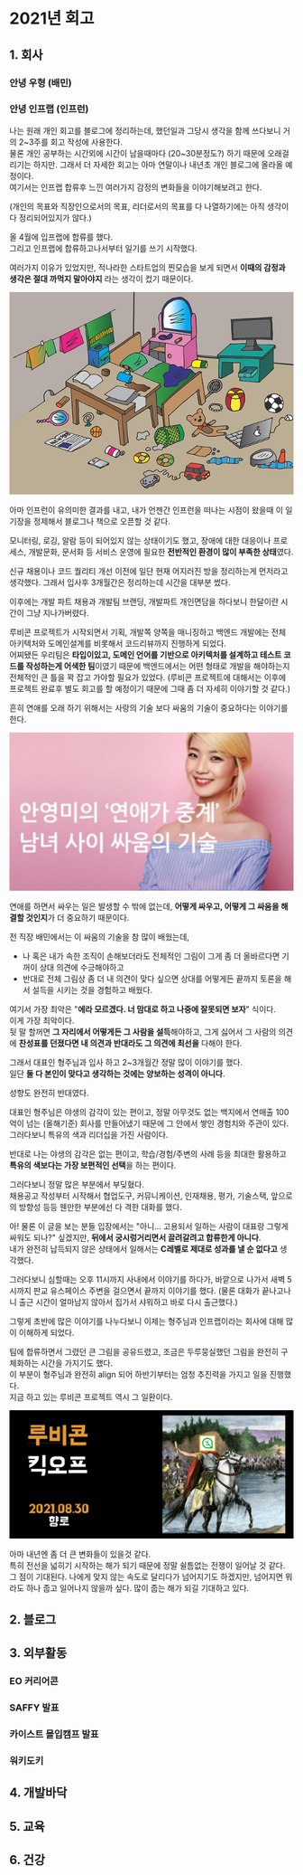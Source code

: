 # 2021년 회고

## 1. 회사

### 안녕 우형 (배민)

### 안녕 인프랩 (인프런)

나는 원래 개인 회고를 블로그에 정리하는데, 했던일과 그당시 생각을 함께 쓰다보니 거의 2~3주를 회고 작성에 사용한다.  
물론 개인 공부하는 시간외에 시간이 남을때마다 (20~30분정도?) 하기 때문에 오래걸리기는 하지만.
그래서 더 자세한 회고는 아마 연말이나 내년초 개인 블로그에 올라올 예정이다.  
여기서는 인프랩 합류후 느낀 여러가지 감정의 변화들을 이야기해보려고 한다.

(개인의 목표와 직장인으로서의 목표, 리더로서의 목표를 다 나열하기에는 아직 생각이 다 정리되어있지가 않다.)

올 4월에 입프랩에 합류를 했다.  
그리고 인프랩에 합류하고나서부터 일기를 쓰기 시작했다.  

여러가지 이유가 있었지만, 적나라한 스타트업의 찐모습을 보게 되면서 **이때의 감정과 생각은 절대 까먹지 말아야지** 라는 생각이 컸기 때문이다.

![inflearn0](./images/inflearn0.png)

아마 인프런이 유의미한 결과를 내고, 내가 언젠간 인프런을 떠나는 시점이 왔을때 이 일기장을 정제해서 블로그나 책으로 오픈할 것 같다.  

모니터링, 로깅, 알람 등이 되어있지 않는 상태이기도 했고, 장애에 대한 대응이나 프로세스, 개발문화, 문서화 등 서비스 운영에 필요한 **전반적인 환경이 많이 부족한 상태**였다.  

신규 채용이나 코드 퀄리티 개선 이전에 일단 현재 어지러진 방을 정리하는게 먼저라고 생각했다.
그래서 입사후 3개월간은 정리하는데 시간을 대부분 썼다.  

이후에는 개발 파트 채용과 개발팀 브랜딩, 개발파트 개인면담을 하다보니 한달이란 시간이 그냥 지나가버렸다.  

루비콘 프로젝트가 시작되면서 기획, 개발쪽 양쪽을 매니징하고 백엔드 개발에는 전체 아키텍처와 도메인설계를 비롯해서 코드리뷰까지 진행하게 되었다.  
어찌됐든 우리팀은 **타입이있고, 도메인 언어를 기반으로 아키텍처를 설계하고 테스트 코드를 작성하는게 어색한 팀**이였기 때문에 백엔드에서는 어떤 형태로 개발을 해야하는지 전체적인 큰 틀을 꽉 잡고 가야할 필요가 있었다.
(루비콘 프로젝트에 대해서는 이후에 프로젝트 완료후 별도 회고를 할 예정이기 때문에 그때 좀 더 자세히 이야기할 것 같다.)     


흔히 연애를 오래 하기 위해서는 사랑의 기술 보다 싸움의 기술이 중요하다는 이야기를 한다.  

![inflearn1](./images/inflearn1.png)

연애를 하면서 싸우는 일은 발생할 수 밖에 없는데, **어떻게 싸우고, 어떻게 그 싸움을 해결할 것인지**가 더 중요하기 때문이다.  

전 직장 배민에서는 이 싸움의 기술을 참 많이 배웠는데,  

* 나 혹은 내가 속한 조직이 손해보더라도 전체적인 그림이 그게 좀 더 올바르다면 기꺼이 상대 의견에 수긍해야하고
* 반대로 전체 그림상 좀 더 내 의견이 맞다 싶으면 상대를 어떻게든 끝까지 토론을 해서 설득을 시키는 것을 경험하고 배웠다.

여기서 가장 최악은 "**에라 모르겠다. 너 맘대로 하고 나중에 잘못되면 보자**" 식이다.  
이게 가장 최악이다.  
뒷 말 할꺼면 **그 자리에서 어떻게든 그 사람을 설득**해야하고, 그게 싫어서 그 사람의 의견에 **찬성표를 던졌다면 내 의견과 반대라도 그 의견에 최선을** 다해야 한다.  

그래서 대표인 형주님과 입사 하고 2~3개월간 정말 많이 이야기를 했다.  
일단 **둘 다 본인이 맞다고 생각하는 것에는 양보하는 성격이 아니다**.  

성향도 완전히 반대였다.  

대표인 형주님은 야생의 감각이 있는 편이고, 정말 아무것도 없는 백지에서 연매출 100억이 넘는 (올해기준) 회사를 만들어냈기 때문에 그 안에서 쌓인 경험치와 주관이 있다.  
그러다보니 특유의 색과 리더십을 가진 사람이다.  

반대로 나는 야생의 감각은 없는 편이고, 학습/경험/주변의 사례 등을 최대한 활용하고 **특유의 색보다는 가장 보편적인 선택**을 하는 편이다.   

그러다보니 정말 많은 부분에서 부딪혔다.  
채용공고 작성부터 시작해서 협업도구, 커뮤니케이션, 인재채용, 평가, 기술스택, 앞으로의 방향성 등등 웬만한 부분에선 다 격한 대화를 했다.  

아! 물론 이 글을 보는 분들 입장에서는 "아니... 고용되서 일하는 사람이 대표랑 그렇게 싸워도 되나?" 싶겠지만, **뒤에서 궁시렁거리면서 끌려갈려고 합류한게 아니다**.  
내가 완전히 납득되지 않은 상태에서 일해서는 **C레벨로 제대로 성과를 낼 순 없다고** 생각했다.

그러다보니 심할때는 오후 11시까지 사내에서 이야기를 하다가, 바깥으로 나가서 새벽 5시까지 판교 유스페이스 주변을 걸으면서 끝까지 이야기를 했다.
(물론 대화가 끝나고나니 출근 시간이 얼마남지 않아서 집가서 샤워하고 바로 다시 출근했다.)

그렇게 초반에 많은 이야기를 나누다보니 이제는 형주님과 인프랩이라는 회사에 대해 많이 이해하게 되었다.  

팀에 합류하면서 그렸던 큰 그림을 공유드렸고, 조금은 두루뭉실했던 그림을 완전히 구체화하는 시간을 가지기도 했다.  
이 부분이 형주님과 완전히 align 되어 하반기부터는 엄청 추진력을 가지고 일을 진행했다.  
지금 하고 있는 루비콘 프로젝트 역시 그 일환이다.

![inflearn2](./images/inflearn2.png)


아마 내년엔 좀 더 큰 변화들이 있을것 같다.  
특히 전선을 넓히기 시작하는 해가 되기 때문에 정말 쉴틈없는 전쟁이 일어날 것 같다.
그 점이 기대된다.
나에게 맞지 않는 속도로 달리다가 넘어지기도 하겠지만,
넘어지면 뭐라도 하나 줍고 일어나지 않을까 싶다.
많이 줍는 해가 되길 기대하고 있다.




## 2. 블로그

## 3. 외부활동

### EO 커리어콘

### SAFFY 발표

### 카이스트 몰입캠프 발표

### 워키도키

## 4. 개발바닥

## 5. 교육

## 6. 건강
